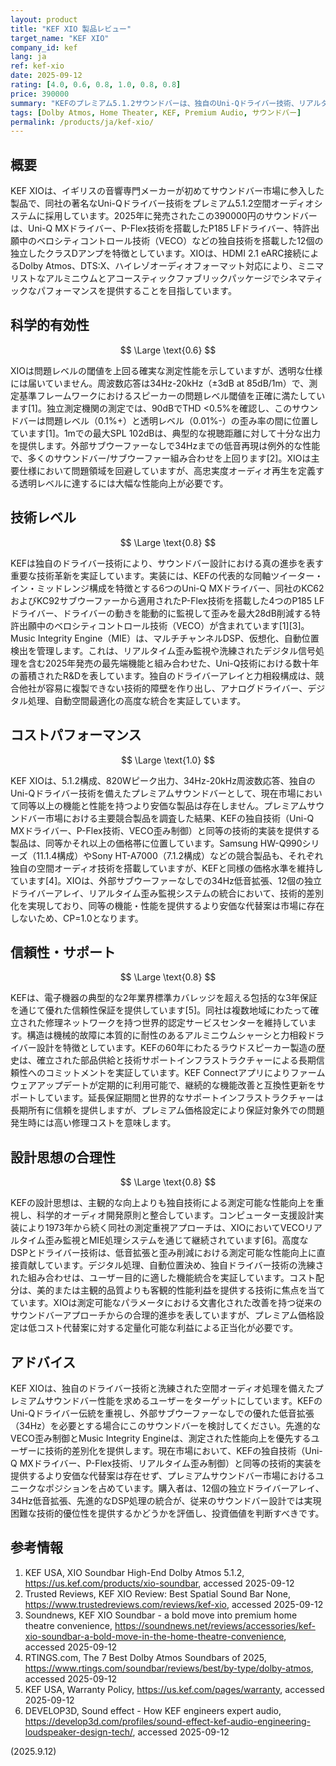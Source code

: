 ```yaml
---
layout: product
title: "KEF XIO 製品レビュー"
target_name: "KEF XIO"
company_id: kef
lang: ja
ref: kef-xio
date: 2025-09-12
rating: [4.0, 0.6, 0.8, 1.0, 0.8, 0.8]
price: 390000
summary: "KEFのプレミアム5.1.2サウンドバーは、独自のUni-Qドライバー技術、リアルタイム歪み制御、34Hz低音拡張を実現し、現在市場において同等の技術的実装を提供するより安価な代替案が存在しない技術的差別化を実現しています。"
tags: [Dolby Atmos, Home Theater, KEF, Premium Audio, サウンドバー]
permalink: /products/ja/kef-xio/
---
```

## 概要

KEF XIOは、イギリスの音響専門メーカーが初めてサウンドバー市場に参入した製品で、同社の著名なUni-Qドライバー技術をプレミアム5.1.2空間オーディオシステムに採用しています。2025年に発売されたこの390000円のサウンドバーは、Uni-Q MXドライバー、P-Flex技術を搭載したP185 LFドライバー、特許出願中のベロシティコントロール技術（VECO）などの独自技術を搭載した12個の独立したクラスDアンプを特徴としています。XIOは、HDMI 2.1 eARC接続によるDolby Atmos、DTS:X、ハイレゾオーディオフォーマット対応により、ミニマリストなアルミニウムとアコースティックファブリックパッケージでシネマティックなパフォーマンスを提供することを目指しています。

## 科学的有効性

$$ \Large \text{0.6} $$

XIOは問題レベルの閾値を上回る確実な測定性能を示していますが、透明な仕様には届いていません。周波数応答は34Hz-20kHz（±3dB at 85dB/1m）で、測定基準フレームワークにおけるスピーカーの問題レベル閾値を正確に満たしています[1]。独立測定機関の測定では、90dBでTHD <0.5%を確認し、このサウンドバーは問題レベル（0.1%+）と透明レベル（0.01%-）の歪み率の間に位置しています[1]。1mでの最大SPL 102dBは、典型的な視聴距離に対して十分な出力を提供します。外部サブウーファーなしで34Hzまでの低音再現は例外的な性能で、多くのサウンドバー/サブウーファー組み合わせを上回ります[2]。XIOは主要仕様において問題領域を回避していますが、高忠実度オーディオ再生を定義する透明レベルに達するには大幅な性能向上が必要です。

## 技術レベル

$$ \Large \text{0.8} $$

KEFは独自のドライバー技術により、サウンドバー設計における真の進歩を表す重要な技術革新を実証しています。実装には、KEFの代表的な同軸ツイーター・イン・ミッドレンジ構成を特徴とする6つのUni-Q MXドライバー、同社のKC62およびKC92サブウーファーから適用されたP-Flex技術を搭載した4つのP185 LFドライバー、ドライバーの動きを能動的に監視して歪みを最大28dB削減する特許出願中のベロシティコントロール技術（VECO）が含まれています[1][3]。Music Integrity Engine（MIE）は、マルチチャンネルDSP、仮想化、自動位置検出を管理します。これは、リアルタイム歪み監視や洗練されたデジタル信号処理を含む2025年発売の最先端機能と組み合わせた、Uni-Q技術における数十年の蓄積されたR&Dを表しています。独自のドライバーアレイと力相殺構成は、競合他社が容易に複製できない技術的障壁を作り出し、アナログドライバー、デジタル処理、自動空間最適化の高度な統合を実証しています。

## コストパフォーマンス

$$ \Large \text{1.0} $$

KEF XIOは、5.1.2構成、820Wピーク出力、34Hz-20kHz周波数応答、独自のUni-Qドライバー技術を備えたプレミアムサウンドバーとして、現在市場において同等以上の機能と性能を持つより安価な製品は存在しません。プレミアムサウンドバー市場における主要競合製品を調査した結果、KEFの独自技術（Uni-Q MXドライバー、P-Flex技術、VECO歪み制御）と同等の技術的実装を提供する製品は、同等かそれ以上の価格帯に位置しています。Samsung HW-Q990シリーズ（11.1.4構成）やSony HT-A7000（7.1.2構成）などの競合製品も、それぞれ独自の空間オーディオ技術を搭載していますが、KEFと同様の価格水準を維持しています[4]。XIOは、外部サブウーファーなしでの34Hz低音拡張、12個の独立ドライバーアレイ、リアルタイム歪み監視システムの統合において、技術的差別化を実現しており、同等の機能・性能を提供するより安価な代替案は市場に存在しないため、CP=1.0となります。

## 信頼性・サポート

$$ \Large \text{0.8} $$

KEFは、電子機器の典型的な2年業界標準カバレッジを超える包括的な3年保証を通じて優れた信頼性保証を提供しています[5]。同社は複数地域にわたって確立された修理ネットワークを持つ世界的認定サービスセンターを維持しています。構造は機械的故障に本質的に耐性のあるアルミニウムシャーシと力相殺ドライバー設計を特徴としています。KEFの60年にわたるラウドスピーカー製造の歴史は、確立された部品供給と技術サポートインフラストラクチャーによる長期信頼性へのコミットメントを実証しています。KEF Connectアプリによりファームウェアアップデートが定期的に利用可能で、継続的な機能改善と互換性更新をサポートしています。延長保証期間と世界的なサポートインフラストラクチャーは長期所有に信頼を提供しますが、プレミアム価格設定により保証対象外での問題発生時には高い修理コストを意味します。

## 設計思想の合理性

$$ \Large \text{0.8} $$

KEFの設計思想は、主観的な向上よりも独自技術による測定可能な性能向上を重視し、科学的オーディオ開発原則と整合しています。コンピューター支援設計実装により1973年から続く同社の測定重視アプローチは、XIOにおいてVECOリアルタイム歪み監視とMIE処理システムを通じて継続されています[6]。高度なDSPとドライバー技術は、低音拡張と歪み削減における測定可能な性能向上に直接貢献しています。デジタル処理、自動位置決め、独自ドライバー技術の洗練された組み合わせは、ユーザー目的に適した機能統合を実証しています。コスト配分は、美的または主観的品質よりも客観的性能利益を提供する技術に焦点を当てています。XIOは測定可能なパラメータにおける文書化された改善を持つ従来のサウンドバーアプローチからの合理的進歩を表していますが、プレミアム価格設定は低コスト代替案に対する定量化可能な利益による正当化が必要です。

## アドバイス

KEF XIOは、独自のドライバー技術と洗練された空間オーディオ処理を備えたプレミアムサウンドバー性能を求めるユーザーをターゲットにしています。KEFのUni-Qドライバー伝統を重視し、外部サブウーファーなしでの優れた低音拡張（34Hz）を必要とする場合にこのサウンドバーを検討してください。先進的なVECO歪み制御とMusic Integrity Engineは、測定された性能向上を優先するユーザーに技術的差別化を提供します。現在市場において、KEFの独自技術（Uni-Q MXドライバー、P-Flex技術、リアルタイム歪み制御）と同等の技術的実装を提供するより安価な代替案は存在せず、プレミアムサウンドバー市場におけるユニークなポジションを占めています。購入者は、12個の独立ドライバーアレイ、34Hz低音拡張、先進的なDSP処理の統合が、従来のサウンドバー設計では実現困難な技術的優位性を提供するかどうかを評価し、投資価値を判断すべきです。

## 参考情報

1. KEF USA, XIO Soundbar High-End Dolby Atmos 5.1.2, https://us.kef.com/products/xio-soundbar, accessed 2025-09-12
2. Trusted Reviews, KEF XIO Review: Best Spatial Sound Bar None, https://www.trustedreviews.com/reviews/kef-xio, accessed 2025-09-12
3. Soundnews, KEF XIO Soundbar - a bold move into premium home theatre convenience, https://soundnews.net/reviews/accessories/kef-xio-soundbar-a-bold-move-in-the-home-theatre-convenience, accessed 2025-09-12
4. RTINGS.com, The 7 Best Dolby Atmos Soundbars of 2025, https://www.rtings.com/soundbar/reviews/best/by-type/dolby-atmos, accessed 2025-09-12
5. KEF USA, Warranty Policy, https://us.kef.com/pages/warranty, accessed 2025-09-12
6. DEVELOP3D, Sound effect - How KEF engineers expert audio, https://develop3d.com/profiles/sound-effect-kef-audio-engineering-loudspeaker-design-tech/, accessed 2025-09-12

(2025.9.12)